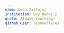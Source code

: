 ```yaml
---
name: León Vallejos
institution: Soy Henry 🚩
quote: Always learning!
github_user: leonvallejos
---
```

